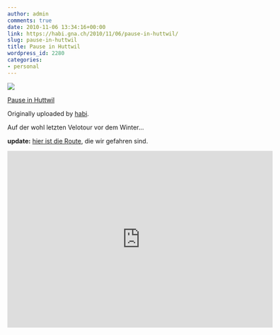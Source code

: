 ```yaml
---
author: admin
comments: true
date: 2010-11-06 13:34:16+00:00
link: https://habi.gna.ch/2010/11/06/pause-in-huttwil/
slug: pause-in-huttwil
title: Pause in Huttwil
wordpress_id: 2280
categories:
- personal
---
```



[![](https://static.flickr.com/1128/5151236800_c7e93f9fb8_m.jpg)](https://www.flickr.com/photos/habi/5151236800/)

[Pause in Huttwil](https://www.flickr.com/photos/habi/5151236800/)

Originally uploaded by [habi](https://www.flickr.com/people/habi/).

Auf der wohl letzten Velotour vor dem Winter...

**update:** [hier ist die Route](http://www.gpsies.com/map.do?fileId=iuhqlqjlodqludfy), die wir gefahren sind.

<iframe src="http://www.gpsies.com/mapOnly.do?fileId=iuhqlqjlodqludfy" scrolling="no" marginheight="0" marginwidth="0" width="600" height="400" frameborder="0"></iframe>
